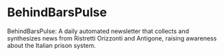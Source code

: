 # BehindBarsPulse
BehindBarsPulse: A daily automated newsletter that collects and synthesizes news from Ristretti Orizzonti and Antigone, raising awareness about the Italian prison system.
